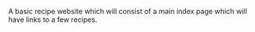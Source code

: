  A basic recipe website which will consist of a main index page which will have links to a few recipes.
 